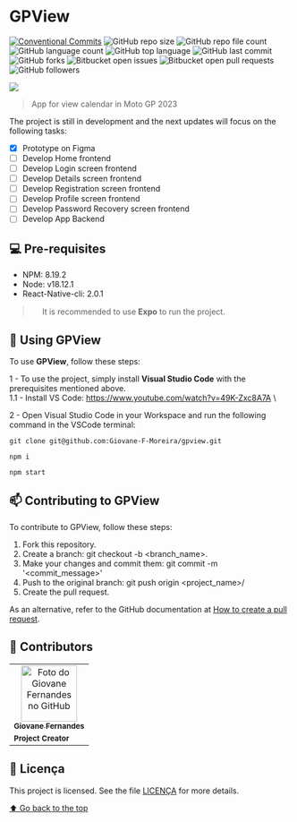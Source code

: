 # GPView

[![Conventional Commits](https://img.shields.io/badge/Conventional%20Commits-1.0.0-%23FE5196?logo=conventionalcommits&logoColor=white)](https://conventionalcommits.org)
![GitHub repo size](https://img.shields.io/github/repo-size/Giovane-F-Moreira/gpview)
![GitHub repo file count](https://img.shields.io/github/directory-file-count/Giovane-F-Moreira/gpview)
![GitHub language count](https://img.shields.io/github/languages/count/Giovane-F-Moreira/gpview)
![GitHub top language](https://img.shields.io/github/languages/top/Giovane-F-Moreira/gpview)
![GitHub last commit](https://img.shields.io/github/last-commit/Giovane-F-Moreira/gpview)
![GitHub forks](https://img.shields.io/github/forks/Giovane-F-Moreira/gpview)
![Bitbucket open issues](https://img.shields.io/bitbucket/issues/Giovane-F-Moreira/gpview)
![Bitbucket open pull requests](https://img.shields.io/bitbucket/pr-raw/Giovane-F-Moreira/gpview)
![GitHub followers](https://img.shields.io/github/followers/Giovane-F-Moreira?label=Follow)

<img src="./assets/Prototype/Prototype-Screen.png" ><br>
> App for view calendar in Moto GP 2023

The project is still in development and the next updates will focus on the following tasks:

- [x] Prototype on Figma
- [ ] Develop Home frontend
- [ ] Develop Login screen frontend
- [ ] Develop Details screen frontend
- [ ] Develop Registration screen frontend 
- [ ] Develop Profile screen frontend
- [ ] Develop Password Recovery screen frontend
- [ ] Develop App Backend

## 💻 Pre-requisites
 - NPM: 8.19.2
 - Node: v18.12.1
 - React-Native-cli: 2.0.1

> <img src="https://cdn-icons-png.flaticon.com/512/497/497738.png" width="15"> It is recommended to use **Expo** to run the project.
## 🚀 Using GPView

To use **GPView**, follow these steps:

1 - To use the project, simply install **Visual Studio Code** with the prerequisites mentioned above. <br>
  1.1 - Install VS Code: https://www.youtube.com/watch?v=49K-Zxc8A7A  \

2 - Open Visual Studio Code in your Workspace and run the following command in the VSCode terminal:
```
git clone git@github.com:Giovane-F-Moreira/gpview.git
```

```
npm i
```

```
npm start
```


## 📫 Contributing to GPView

To contribute to GPView, follow these steps:

1. Fork this repository.
2. Create a branch: git checkout -b <branch_name>.
3. Make your changes and commit them: git commit -m '<commit_message>'
4. Push to the original branch: git push origin <project_name>/<location>
5. Create the pull request.

As an alternative, refer to the GitHub documentation at [How to create a pull request](https://help.github.com/en/github/collaborating-with-issues-and-pull-requests/creating-a-pull-request).

## 🤝 Contributors

<table>
  <tr>
    <td align="center">
      <a href="#">
        <img src="https://avatars.githubusercontent.com/u/64364499?v=4" width="100px;" alt="Foto do Giovane Fernandes no GitHub"/><br>
        <sub>
          <b>Giovane Fernandes</b>
        </sub>
        </hr>
      </a>
    </td>
  </tr>
  <tr>
    <td>
       <sub>
          <b>Project Creator</b>
       </sub>
    </td>
  </tr>
</table>

## 📝 Licença

This project is licensed. See the file [LICENÇA](LICENSE.md) for more details.

[⬆ Go back to the top](#nome-do-projeto)<br>
